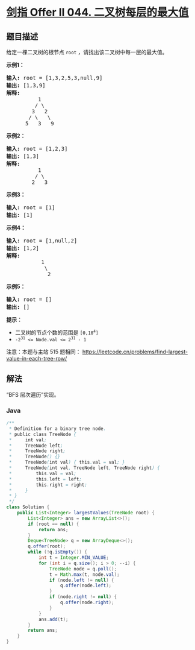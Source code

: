 # [剑指 Offer II 044. 二叉树每层的最大值](https://leetcode.cn/problems/hPov7L)

## 题目描述



<p>给定一棵二叉树的根节点&nbsp;<code>root</code> ，请找出该二叉树中每一层的最大值。</p>



<p><strong>示例1：</strong></p>

<pre>
<strong>输入: </strong>root = [1,3,2,5,3,null,9]
<strong>输出: </strong>[1,3,9]
<strong>解释:</strong>
          1
         / \
        3   2
       / \   \  
      5   3   9 
</pre>

<p><strong>示例2：</strong></p>

<pre>
<strong>输入: </strong>root = [1,2,3]
<strong>输出: </strong>[1,3]
<strong>解释:</strong>
          1
         / \
        2   3
</pre>

<p><strong>示例3：</strong></p>

<pre>
<strong>输入: </strong>root = [1]
<strong>输出: </strong>[1]
</pre>

<p><strong>示例4：</strong></p>

<pre>
<strong>输入: </strong>root = [1,null,2]
<strong>输出: </strong>[1,2]
<strong>解释:</strong>      
&nbsp;          1 
&nbsp;           \
&nbsp;            2     
</pre>

<p><strong>示例5：</strong></p>

<pre>
<strong>输入: </strong>root = []
<strong>输出: </strong>[]
</pre>



<p><strong>提示：</strong></p>

<ul>
	<li>二叉树的节点个数的范围是 <code>[0,10<sup>4</sup>]</code></li>
	<li><meta charset="UTF-8" /><code>-2<sup>31</sup>&nbsp;&lt;= Node.val &lt;= 2<sup>31</sup>&nbsp;- 1</code></li>
</ul>



<p><meta charset="UTF-8" />注意：本题与主站 515&nbsp;题相同：&nbsp;<a href="https://leetcode.cn/problems/find-largest-value-in-each-tree-row/">https://leetcode.cn/problems/find-largest-value-in-each-tree-row/</a></p>

## 解法

“BFS 层次遍历”实现。

### **Java**

```java
/**
 * Definition for a binary tree node.
 * public class TreeNode {
 *     int val;
 *     TreeNode left;
 *     TreeNode right;
 *     TreeNode() {}
 *     TreeNode(int val) { this.val = val; }
 *     TreeNode(int val, TreeNode left, TreeNode right) {
 *         this.val = val;
 *         this.left = left;
 *         this.right = right;
 *     }
 * }
 */
class Solution {
    public List<Integer> largestValues(TreeNode root) {
        List<Integer> ans = new ArrayList<>();
        if (root == null) {
            return ans;
        }
        Deque<TreeNode> q = new ArrayDeque<>();
        q.offer(root);
        while (!q.isEmpty()) {
            int t = Integer.MIN_VALUE;
            for (int i = q.size(); i > 0; --i) {
                TreeNode node = q.poll();
                t = Math.max(t, node.val);
                if (node.left != null) {
                    q.offer(node.left);
                }
                if (node.right != null) {
                    q.offer(node.right);
                }
            }
            ans.add(t);
        }
        return ans;
    }
}
```
